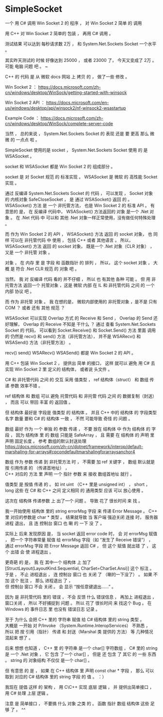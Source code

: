 # SimpleSocket
一个 用 C#  调用  Win Socket 2  的 程序 ，   对  Win Socket 2  简单 的  调用



用 C++ 对 Win Socket 2 简单的 包装 ， 再用 C# 调用 。

测试结果 可以达到 每秒请求数 2万 ， 和  System.Net.Sockets Socket 一个水平 。

其实昨天测试的 时候 好像达到  25000 ， 或者  23000  了，  今天又变成了 2万  。  可能 电脑 问题 吧 。 ~


C++       的 代码 是 从  微软 docs 网站 上 拷贝 的 ， 做了一些 修改 。

Win Socket 2 ：  https://docs.microsoft.com/zh-cn/windows/desktop/WinSock/getting-started-with-winsock       

Win Socket 2 API ：   https://docs.microsoft.com/en-us/windows/desktop/api/winsock2/nf-winsock2-wsastartup              

Example Code ：   https://docs.microsoft.com/zh-cn/windows/desktop/WinSock/complete-server-code

当然 ， 总的来说 ，  System.Net.Sockets Socket  的 表现 还是 要 更高 那么 微微 的 一点点 啦 。 

SimpleSocket 使用的是 socket ，  System.Net.Sockets Socket  使用 的 是  WSASocket  。

socket 和  WSASocket  都是  Win Socket 2  的 组成部分 。  

socket 是 对 Socket 规范 的 标准实现 。  WSASocket 是 微软 的 高性能 Socket 实现 。

通过 反编译 System.Net.Sockets Socket 的 代码 ， 可以发现 ， Socket 对象 的 内核对象 SafeCloseSocket ， 是 通过  WSASocket() 返回 的 。
WSASocket()  方法 是 一个 非托管方法， 也是 Win Socket 2 的 标准 API 。 
有意思的 是， 在 反编译 代码中， WSASocket() 方法返回的 对象 是一个 .Net 对象 。 
在 .Net 代码 中 可以和 其他 .Net 对象一样正常使用，没有做任何特殊处理 。

而 作为 Win Socket 2 的 API ，  WSASocket()  方法 返回 的 socket 对象， 也 同样 可以在 非托管代码 中 使用 ， 包括 C++ 或者 其他语言 。 
所以，WSASocket()  方法 返回 的 socket 对象， 既是一个 .Net 对象（CLR 对象） ， 又是 一个 非托管 对象 。

对象 ， 在 内存 里 是 字段 和 函数指针 的 排列 ， 所以， 这个 socket 对象 ， 大概 是 符合  .Net CLR 规范 的 对象 吧 。 

当然， 我 对 反编译 代码 看的 并不仔细 ， 所以 也 有其他 各种 可能 。 
但 用 非托管方法 返回一个 托管对象 ，这是  微软 内部 在  IL 和 非托管代码 之间 的 一个 内部 协议 吧 。

而 作为 非托管 对象 。 我 在想的是， 微软内部使用的 非托管对象 ，是不是 只有  COM ？  或者 还有 其他 规范 ？

WSASocket 可以实现 Overlap 方式 的 Receive 和 Send ，  Overlap 的 Send 还好理解， Overlap 的 Receive 不知是 干什么 ？
通过 查看 System.Net.Sockets Socket 的 代码， 
可以看到  Socket.Receive() 和 Socket.Send() 方法 里面 调用的 仍然是 recv() 和 send() 方法（非托管方法），
并不是 WSARecv() 和 WSASend() 方法（非托管方法） 。 

recv() send() WSARecv() WSASend()   都是  Win Socket 2  的  API  。 



用 C++ 包装 Win Socket 2 ， 提供出 简单 的接口， 这样 就可以 避免 用 C# 去 实现 Win Socket 2 里 定义的 结构体， 或者说 头文件 。

C# 和  非托管代码  之间 的 交互  采用  值类型 ， ref 结构体（struct） 和  数组   传递 参数 效率不错 。  

ref 结构体 和 数组  可以 避免  托管代码 和 非托管 代码 之间 的  数据复制（封送） ，  而且 可以 带回 丰富 的 返回值  。 

但 结构体 最好是 字段是 值类型 的 结构体 。 并且 C++ 中的 结构体 的 字段类型 名字 数量 要和 C# 的 结构体 一致 ， 不然 可能导致 奇怪 的 问题 。 

数组 最好 作为 一个 单独 的 参数 传递 ， 不要 放在 结构体 中 作为 结构体 的 字段 ， 
因为 结构体 里 的 数组 只能是 SafeArray ，  且  需要 在 结构体 的 声明 里 声明 固定长度 。 
参考  数组的默认封送处理  
https://docs.microsoft.com/zh-cn/dotnet/framework/interop/default-marshaling-for-arrays#cpcondefaultmarshalingforarraysanchor4


数组 作为 参数 传递 到 非托管方法 时 ， 不需要 加  ref 关键字 ， 数组 默认就是 按 引用传递 的 （传递首地址） ，  
C++ 对应的 方法 里 声明 一个 指针 参数 来 接收 数组首地址 就行 。            

值类型 是 按值 传递 的 。 
如 int  uint （C++ 里是 unsigned int） ， short ， long  这些 在 C# 和 C++ 之间 定义相同 的 通用类型 应该 可以 放心使用 。  

这次在 结构体 传递参数 上 出了一个 问题 。 导致 花了 很长时间 来 找 。

我一开始使用 结构体 里的  string errorMsg 字段 来 传递 Error Message 。  C++ 里 对应的参数是 char *  类型 。 
结果就导致 当 客户端 强迫关闭 连接 时， 服务器 进程 退出， 且 连 控制台 窗口 也 唰 的 一下 没 了 。

实际上 后来 发现原因 是， 当  socket 返回 error code 时， 会 对  errorMsg 赋值 ， 
把一个 字符串常量 赋值 给 errorMsg 字段（如 “发生了 Receive 错误”） ，
通过 errorMsg 字段 把 Error Message 返回 C#   ， 
但 这个 赋值 就出错 了 ，   这个 出错 会 使 进程退出 。  

更奇葩 的 是， 我 在 其中一个 结构体 上 加了  [StructLayout(LayoutKind.Sequential, CharSet=CharSet.Ansi)]  这个 标注  。
于是 ，  不止 进程退出 ， 连 控制台 窗口 也 关闭 了 （唰的一下没了）  。  如果 不加 这个 批注 ， 那么 进程退出 了 ，  
但  控制台 窗口 不会 关闭 。  会 显示  “按任意键退出……”   。

因为 是 非托管代码 里的 错误 ，  不会 反馈 什么 错误信息 ，  再加上 进程退出 ， 窗口关闭 ， 所以 不好捕捉到 问题 。 
所以 花了 很长时间 来 找这个 Bug  。    在  Windows   的 事件日志 里 也没有 错误日志 记录 。        

至于 为什么 会把  C++ 里的  字符串  赋值 给   C# 结构体 里的  string  类型 。   
大概是 一开始 对 P/Invoke （System.Runtime.InteropServices） 不熟悉 ，  
所以 把  按 引用（指针） 传递  和  封送（Marshal 类 提供的 方法）  等 几种情况  混起来 想了  。

后来 想想 也知道 ， C++ 里 的 字符串 是一个  char[] 字符数组 ， C# 里的 string 是 一个 .Net 对象 ， 它 包含 了一个  char[] ， 
但是 还 包含 了 其它 的 一些 东西 。   string 的  对象结构  不仅仅 是一个  char[]   。    

但 有意思 的 是 ，  如果 在 C++ 结构体 里 声明  const char *  字段 ， 那么 可以取到 对应的 C# 结构体 里的 string 字段 的 值  。 ：）



我现在 提倡 这样 的 架构 ， 用   C\C++   实现 底层 逻辑 ， 并 提供出简单接口 ， 用 C# 处理 上层 逻辑  。  

注意 是 简单接口 ，  不要搞 什么 对象 之类 的 。        函数 指针 数组 结构体     这些 足够 了  。  ^^




























































